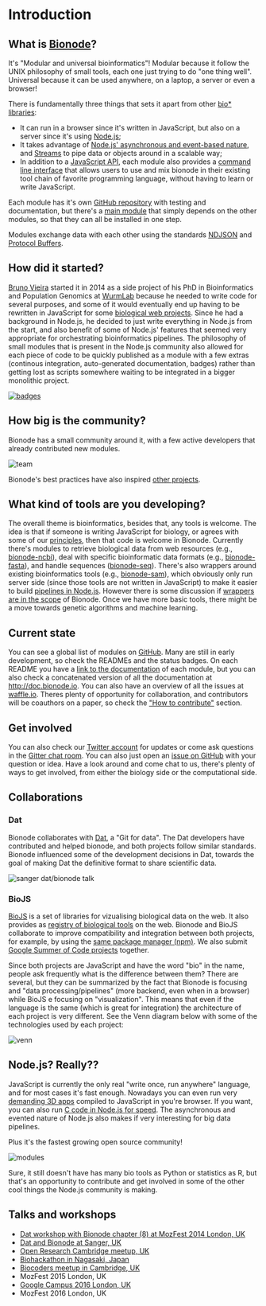 # Introduction

## What is [Bionode](http://bionode.io)?
It's "Modular and universal bioinformatics"! Modular because it follow the UNIX philosophy of small tools, each one just trying to do "one thing well". Universal because it can be used anywhere, on a laptop, a server or even a browser!

There is fundamentally three things that sets it apart from other [bio* libraries](http://www.open-bio.org/wiki/Projects#Main_projects):
* It can run in a browser since it's written in JavaScript, but also on a server since it's using [Node.js](http://nodejs.org);
* It takes advantage of [Node.js' asynchronous and event-based nature](https://nodejs.org/en/about), and [Streams](http://joshondesign.com/2014/06/25/nodestreamsareawesome) to pipe data or objects around in a scalable way;
* In addition to a [JavaScript API](https://github.com/bionode/bionode-ncbi#usage), each module also provides a [command line interface](https://github.com/bionode/bionode-ncbi#command-line-examples) that allows users to use and mix bionode in their existing tool chain of favorite programming language, without having to learn or write JavaScript.

Each module has it's own [GitHub repository](http://github.com/bionode) with testing and documentation, but there's a [main module](http://github.com/bionode/bionode) that simply depends on the other modules, so that they can all be installed in one step.

Modules exchange data with each other using the standards [NDJSON](http://ndjson.org) and [Protocol Buffers](https://developers.google.com/protocol-buffers).

## How did it started?
[Bruno Vieira](http://bmpvieira.com) started it in 2014 as a side project of his PhD in Bioinformatics and Population Genomics at [WurmLab](http://wurmlab.github.io) because he needed to write code for several purposes, and some of it would eventually end up having to be rewritten in JavaScript for some [biological web projects](http://wurmlab.github.io/tools/).
Since he had a background in Node.js, he decided to just write everything in Node.js from the start, and also benefit of some of Node.js' features that seemed very appropriate for orchestrating bioinformatics pipelines. The philosophy of small modules that is present in the Node.js community also allowed for each piece of code to be quickly published as a module with a few extras (continous integration, auto-generated documentation, badges) rather than getting lost as scripts somewhere waiting to be integrated in a bigger monolithic project.

[![badges](/static/img/badges.png)](http://github.com/bionode/bionode-ncbi)

## How big is the community?
Bionode has a small community around it, with a few active developers that already contributed new modules.

![team](/static/img/team.png)

Bionode's best practices have also inspired [other projects](https://github.com/hydronode/hydronode).

## What kind of tools are you developing?
The overall theme is bioinformatics, besides that, any tools is welcome. The idea is that if someone is writing JavaScript for biology, or agrees with some of our [principles](http://github.com/bionode/bionode-template#principles), then that code is welcome in Bionode.
Currently there's modules to retrieve biological data from web resources (e.g., [bionode-ncbi](http://github.com/bionode/bionode-ncbi)), deal with specific bioinformatic data formats (e.g., [bionode-fasta](http://github.com/bionode/bionode-fasta)), and handle sequences ([bionode-seq](http://github.com/bionode/bionode-seq)). There's also wrappers around existing bioinformatics tools (e.g., [bionode-sam](http://github.com/bionode/bionode-sam)), which obviously only run server side (since those tools are not written in JavaScript) to make it easier to build [pipelines in Node.js](https://github.com/bionode/bionode-example-dat-gasket#bionode-example-with-dat-and-gasket). However there is some discussion if [wrappers are in the scope](http://github.com/bionode/bionode/issues/29) of Bionode.
Once we have more basic tools, there might be a move towards genetic algorithms and machine learning.

## Current state
You can see a global list of modules on [GitHub](https://github.com/bionode/bionode#list-of-modules). Many are still in early development, so check the READMEs and the status badges. On each README you have a [link to the documentation](https://github.com/bionode/bionode-ncbi#usage) of each module, but you can also check a concatenated version of all the documentation at http://doc.bionode.io.
You can also have an overview of all the issues at [waffle.io](http://waffle.io/bionode/bionode). Theres plenty of opportunity for collaboration, and contributors will be coauthors on a paper, so check the ["How to contribute"](/guide/11-how-to-contribute.html) section.  

## Get involved
You can also check our [Twitter account](http://twitter.com/bionode) for updates or come ask questions in the [Gitter chat room](http://gitter.im/bionode/bionode). You can also just open an [issue on GitHub](http://github.com/bionode/bionode/issues) with your question or idea. Have a look around and come chat to us, there's plenty of ways to get involved, from either the biology side or the computational side.

## Collaborations
### Dat
Bionode collaborates with [Dat](http://dat-data.com), a "Git for data". The Dat developers have contributed and helped bionode, and both projects follow similar standards. Bionode influenced some of the development decisions in Dat, towards the goal of making Dat the definitive format to share scientific data.

![sanger dat/bionode talk](/static/img/sanger.jpg)

### BioJS
[BioJS](http://biojs.net) is a set of libraries for vizualising biological data on the web. It also provides as [registry of biological tools](http://biojs.io) on the web. Bionode and BioJS collaborate to improve compatibility and integration between both projects, for example, by using the [same package manager (npm)](http://github.com/bionode/bionode/issues/9). We also submit [Google Summer of Code projects](http://biojs.net/gsoc/2015/) together.

Since both projects are JavaScript and have the word "bio" in the name, people ask frequently what is the difference between them? There are several, but they can be summarized by the fact that Bionode is focusing and "data processing/pipelines" (more backend, even when in a browser) while BioJS e focusing on "visualization". This means that even if the language is the same (which is great for integration) the architecture of each project is very different. See the Venn diagram below with some of the technologies used by each project:

![venn](/static/img/venn.png)

## Node.js? Really??
JavaScript is currently the only real "write once, run anywhere" language, and for most cases it's fast enough. Nowadays you can even run very [demanding 3D apps](https://blog.mozilla.org/blog/2014/03/12/mozilla-and-epic-preview-unreal-engine-4-running-in-firefox/) compiled to JavaScript in you're browser. If you want, you can also run [C code in Node.js for speed](http://www.benfarrell.com/2013/01/03/c-and-node-js-an-unholy-combination-but-oh-so-right/).
The asynchronous and evented nature of Node.js also makes if very interesting for big data pipelines.

Plus it's the fastest growing open source community!

![modules](/static/img/modules.png)

Sure, it still doesn't have has many bio tools as Python or statistics as R, but that's an opportunity to contribute and get involved in some of the other cool things the Node.js community is making.

## Talks and workshops

* [Dat workshop with Bionode chapter (8) at MozFest 2014 London, UK](http://try-dat.com)
* [Dat and Bionode at Sanger, UK](https://www.youtube.com/watch?v=Ef17lkx7s0U)
* [Open Research Cambridge meetup, UK](http://www.eventbrite.co.uk/e/building-collaborative-workflows-for-scientific-data-tickets-14527561327)
* [Biohackathon in Nagasaki, Japan](https://www.youtube.com/watch?v=9MoI1IFRdvc&index=15&list=PL0uaKHgcG00bSajcVd8qIQ__Mss8xkPoH)
* [Biocoders meetup in Cambridge, UK](http://www.meetup.com/biocoders/events/225520856/)
* MozFest 2015 London, UK
* [Google Campus 2016 London, UK](https://blog.repositive.io/bionode_hackday_overview/)
* MozFest 2016 London, UK
